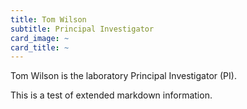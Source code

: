 ```yaml
---
title: Tom Wilson
subtitle: Principal Investigator
card_image: ~
card_title: ~
---
```


Tom Wilson is the laboratory Principal Investigator (PI).

This is a test of extended markdown information.

